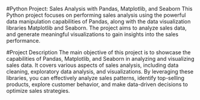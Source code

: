 #Python Project: Sales Analysis with Pandas, Matplotlib, and Seaborn
This Python project focuses on performing sales analysis using the powerful data manipulation capabilities of Pandas, along with the data visualization libraries Matplotlib and Seaborn. The project aims to analyze sales data, and generate meaningful visualizations to gain insights into the sales performance.

#Project Description
The main objective of this project is to showcase the capabilities of Pandas, Matplotlib, and Seaborn in analyzing and visualizing sales data. It covers various aspects of sales analysis, including data cleaning, exploratory data analysis, and visualizations. By leveraging these libraries, you can effectively analyze sales patterns, identify top-selling products, explore customer behavior, and make data-driven decisions to optimize sales strategies.
